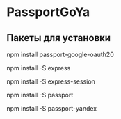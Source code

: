 # PassportGoYa

## Пакеты для установки

npm install passport-google-oauth20

npm install -S express 

npm install -S express-session 

npm install -S passport 

npm install -S passport-yandex
